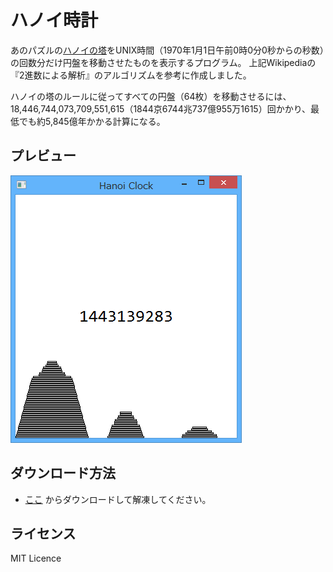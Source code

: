 ハノイ時計
===========

あのパズルの[ハノイの塔](https://ja.wikipedia.org/wiki/%E3%83%8F%E3%83%8E%E3%82%A4%E3%81%AE%E5%A1%94)をUNIX時間（1970年1月1日午前0時0分0秒からの秒数）の回数分だけ円盤を移動させたものを表示するプログラム。
上記Wikipediaの『2進数による解析』のアルゴリズムを参考に作成しました。

ハノイの塔のルールに従ってすべての円盤（64枚）を移動させるには、18,446,744,073,709,551,615（1844京6744兆737億955万1615）回かかり、最低でも約5,845億年かかる計算になる。

## プレビュー

<img src="preview.png" alt="HanoiClock" />

## ダウンロード方法

- [ここ](https://github.com/hack-jp/HanoiClock/archive/master.zip) からダウンロードして解凍してください。

## ライセンス

MIT Licence
